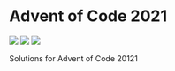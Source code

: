 # Advent of Code 2021

![](https://img.shields.io/badge/day%20📅-26-blue)
![](https://img.shields.io/badge/days%20completed-20-red)
![](https://img.shields.io/badge/stars%20⭐-41-yellow)

Solutions for Advent of Code 20121